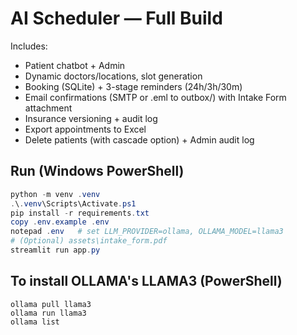 
# AI Scheduler — Full Build

Includes:
- Patient chatbot + Admin
- Dynamic doctors/locations, slot generation
- Booking (SQLite) + 3-stage reminders (24h/3h/30m)
- Email confirmations (SMTP or .eml to outbox/) with Intake Form attachment
- Insurance versioning + audit log
- Export appointments to Excel
- Delete patients (with cascade option) + Admin audit log

## Run (Windows PowerShell)

```powershell
python -m venv .venv
.\.venv\Scripts\Activate.ps1
pip install -r requirements.txt
copy .env.example .env
notepad .env   # set LLM_PROVIDER=ollama, OLLAMA_MODEL=llama3
# (Optional) assets\intake_form.pdf
streamlit run app.py
```

## To install OLLAMA's LLAMA3 (PowerShell)

``` winget install Ollama.Ollama
ollama pull llama3
ollama run llama3
ollama list
```
